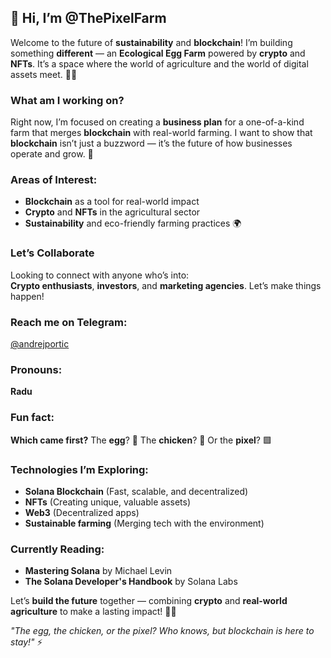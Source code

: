 ## 👋 Hi, I’m @ThePixelFarm

Welcome to the future of **sustainability** and **blockchain**! I’m building something **different** — an **Ecological Egg Farm** powered by **crypto** and **NFTs**. It’s a space where the world of agriculture and the world of digital assets meet. 🌱🐣

### What am I working on?
Right now, I’m focused on creating a **business plan** for a one-of-a-kind farm that merges **blockchain** with real-world farming. I want to show that **blockchain** isn’t just a buzzword — it’s the future of how businesses operate and grow. 🚀

### Areas of Interest:
- **Blockchain** as a tool for real-world impact
- **Crypto** and **NFTs** in the agricultural sector
- **Sustainability** and eco-friendly farming practices 🌍

### Let’s Collaborate
Looking to connect with anyone who’s into:  
**Crypto enthusiasts**, **investors**, and **marketing agencies**. Let’s make things happen!

### Reach me on Telegram:
[@andrejportic](https://t.me/andrejportic)

### Pronouns:  
**Radu**

### Fun fact:  
**Which came first?** The **egg**? 🥚 The **chicken**? 🐔 Or the **pixel**? 🟩

### Technologies I’m Exploring:
- **Solana Blockchain** (Fast, scalable, and decentralized)
- **NFTs** (Creating unique, valuable assets)
- **Web3** (Decentralized apps)
- **Sustainable farming** (Merging tech with the environment)

### Currently Reading:
- **Mastering Solana** by Michael Levin
- **The Solana Developer's Handbook** by Solana Labs

Let’s **build the future** together — combining **crypto** and **real-world agriculture** to make a lasting impact! 🌱🚀

_"The egg, the chicken, or the pixel? Who knows, but blockchain is here to stay!"_ ⚡
